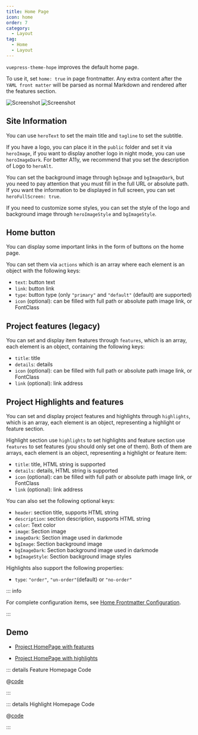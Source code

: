 ```yaml
---
title: Home Page
icon: home
order: 7
category:
  - Layout
tag:
  - Home
  - Layout
---
```


`vuepress-theme-hope` improves the default home page.

To use it, set `home: true` in page frontmatter. Any extra content after the `YAML front matter` will be parsed as normal Markdown and rendered after the features section.

![Screenshot](./assets/home-light.jpg#light)
![Screenshot](./assets/home-dark.jpg#dark)

<!-- more -->

## Site Information

You can use `heroText` to set the main title and `tagline` to set the subtitle.

If you have a logo, you can place it in the `public` folder and set it via `heroImage`, if you want to display another logo in night mode, you can use `heroImageDark`. For better A11y, we recommend that you set the description of Logo to `heroAlt`.

You can set the background image through `bgImage` and `bgImageDark`, but you need to pay attention that you must fill in the full URL or absolute path. If you want the information to be displayed in full screen, you can set `heroFullScreen: true`.

If you need to customize some styles, you can set the style of the logo and background image through `heroImageStyle` and `bgImageStyle`.

## Home button

You can display some important links in the form of buttons on the home page.

You can set them via `actions` which is an array where each element is an object with the following keys:

- `text`: button text
- `link`: button link
- `type`: button type (only `"primary"` and `"default"` (default) are supported)
- `icon` (optional): can be filled with full path or absolute path image link, or FontClass

## Project features (legacy)

You can set and display item features through `features`, which is an array, each element is an object, containing the following keys:

- `title`: title
- `details`: details
- `icon` (optional): can be filled with full path or absolute path image link, or FontClass
- `link` (optional): link address

## Project Highlights and features

You can set and display project features and highlights through `highlights`, which is an array, each element is an object, representing a highlight or feature section.

Highlight section use `highlights` to set highlights and feature section use `features` to set features (you should only set one of them). Both of them are arrays, each element is an object, representing a highlight or feature item:

- `title`: title, HTML string is supported
- `details`: details, HTML string is supported
- `icon` (optional): can be filled with full path or absolute path image link, or FontClass
- `link` (optional): link address

You can also set the following optional keys:

- `header`: section title, supports HTML string
- `description`: section description, supports HTML string
- `color`: Text color
- `image`: Section image
- `imageDark`: Section image used in darkmode
- `bgImage`: Section background image
- `bgImageDark`: Section background image used in darkmode
- `bgImageStyle`: Section background image styles

Highlights also support the following properties:

- `type`: `"order"`, `"un-order"`(default) or `"no-order"`

::: info

For complete configuration items, see [Home Frontmatter Configuration](../../config/frontmatter/home.md).

:::

## Demo

- [Project HomePage with features](../../demo/project-home.md)

- [Project HomePage with highlights](../../README.md)

::: details Feature Homepage Code

@[code](../../demo/project-home.md)

:::

::: details Highlight Homepage Code

@[code](../../README.md)

:::
